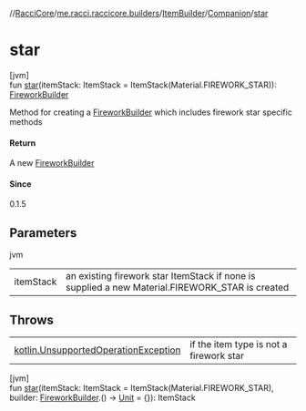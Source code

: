//[RacciCore](../../../../index.md)/[me.racci.raccicore.builders](../../index.md)/[ItemBuilder](../index.md)/[Companion](index.md)/[star](star.md)

# star

[jvm]\
fun [star](star.md)(itemStack: ItemStack = ItemStack(Material.FIREWORK_STAR)): [FireworkBuilder](../../-firework-builder/index.md)

Method for creating a [FireworkBuilder](../../-firework-builder/index.md) which includes firework star specific methods

#### Return

A new [FireworkBuilder](../../-firework-builder/index.md)

#### Since

0.1.5

## Parameters

jvm

| | |
|---|---|
| itemStack | an existing firework star ItemStack if none is supplied a new Material.FIREWORK_STAR is created |

## Throws

| | |
|---|---|
| [kotlin.UnsupportedOperationException](https://kotlinlang.org/api/latest/jvm/stdlib/kotlin/-unsupported-operation-exception/index.html) | if the item type is not a firework star |

[jvm]\
fun [star](star.md)(itemStack: ItemStack = ItemStack(Material.FIREWORK_STAR), builder: [FireworkBuilder](../../-firework-builder/index.md).() -&gt; [Unit](https://kotlinlang.org/api/latest/jvm/stdlib/kotlin/-unit/index.html) = {}): ItemStack
